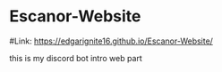 # Escanor-Website
#Link: https://edgarignite16.github.io/Escanor-Website/

this is my discord bot intro web part
